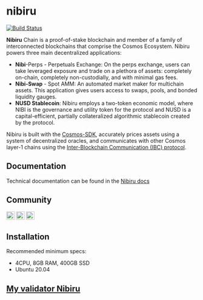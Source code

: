 # nibiru
[![Build Status](https://travis-ci.org/joemccann/dillinger.svg?branch=master)](https://travis-ci.org/joemccann/dillinger)

**Nibiru** Chain is a proof-of-stake blockchain and member of a family of interconnected blockchains that comprise the Cosmos Ecosystem. Nibiru powers three main decentralized applications:
- **Nibi**-Perps - Perpetuals Exchange: On the perps exchange, users can take leveraged exposure and trade on a plethora of assets: completely on-chain, completely non-custodially, and with minimal gas fees.
- **Nibi-Swap** - Spot AMM: An automated market maker for multichain assets. This application gives users access to swaps, pools, and bonded liquidity gauges.
- **NUSD Stablecoin**: Nibiru employs a two-token economic model, where NIBI is the governance and utility token for the protocol and NUSD is a capital-efficient, partially collateralized algorithmic stablecoin created by the protocol.

Nibiru is built with the [Cosmos-SDK](https://github.com/cosmos/cosmos-sdk), accurately prices assets using a system of decentralized oracles, and communicates with other Cosmos layer-1 chains using the [Inter-Blockchain Communication (IBC) protocol](https://github.com/cosmos/ibc).

## Documentation

Technical documentation can be found in the [Nibiru docs](https://docs.nibiru.fi/)

## Community

<p style="text-align:left">
<a href="https://discord.gg/nibiru"><img src="https://img.shields.io/badge/Discord-7289DA?&logo=discord&logoColor=white" alt="Discord" height="22"/></a>
<a href="https://twitter.com/NibiruChain"><img src="https://img.shields.io/badge/Twitter-1DA1F2?&logo=twitter&logoColor=white" alt="Tweet" height="22"/></a>
<a href="https://www.linkedin.com/company/nibiruchain/"><img src="https://img.shields.io/badge/LinkedIn-1DA1F2?&logo=LinkedIn&logoColor=white" alt="LinkedIn" height="22"/></a>
</p>

## Installation

Recommended minimum specs:
- 4CPU, 8GB RAM, 400GB SSD
- Ubuntu 20.04

## [My validator Nibiru](https://nibiru.explorers.guru/validator/nibivaloper156gzj5fupwcnzz5yh8mpx97lksqw9ar5ys6e58)
